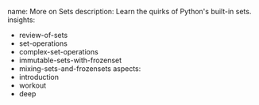 name: More on Sets
description: Learn the quirks of Python's built-in sets.
insights:
  - review-of-sets
  - set-operations
  - complex-set-operations
  - immutable-sets-with-frozenset
  - mixing-sets-and-frozensets
aspects:
  - introduction
  - workout
  - deep
 
